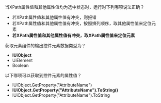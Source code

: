 当XPath属性值和其他属性值均为选中状态时，运行时下列哪项说法正确？
- 若XPath属性值和其他属性值有冲突，则报错
- 若XPath属性值和其他属性值有冲突，按照排列顺序，取其他属性值来定位元素
- **若XPath属性值和其他属性值有冲突，取XPath属性值来定位元素**

获取元素组件的输出控件元素数据类型为？
- **IUiObject**
- UiElement
- Boolean

以下哪项可以获取到控件元素的属性值？
- IUiObject.GetProperty("AttributeName")
- **IUiObject.GetProperty("AttributeName").ToString()**
- IUiObject.GetProperty("AttributeName").ToString
